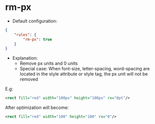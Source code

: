 # rm-px

* Default configuration:
```json
{
	"rules": {
		"rm-px": true
	}
}
```
* Explanation:
	* Remove px units and 0 units
	* Special case: When font-size, letter-spacing, word-spacing are located in the style attribute or style tag, the px unit will not be removed

E.g:
```xml
<rect fill="red" width="100px" height="100px" rx="0pt"/>
```

After optimization will become:
```xml
<rect fill="red" width="100" height="100" rx="0"/>
```
